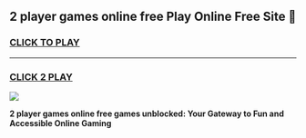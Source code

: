 
## 2 player games online free Play Online Free Site 👋
<h3>
<a href="https://download.freeplayer.one?title=2_player_games_online_free&ref=21F">CLICK TO PLAY</a></h3>
<hr>

<h3>
<a href="https://download.freeplayer.one?title=2_player_games_online_free&ref=21F">CLICK 2 PLAY</a>
  
</h3>

<a href="https://download.freeplayer.one?title=2_player_games_online_free&ref=21F"><img src="https://cdnb.artstation.com/p/assets/images/images/032/539/853/original/anto-thomas-button-gif.gif"></a>


**2 player games online free games unblocked: Your Gateway to Fun and Accessible Online Gaming**
